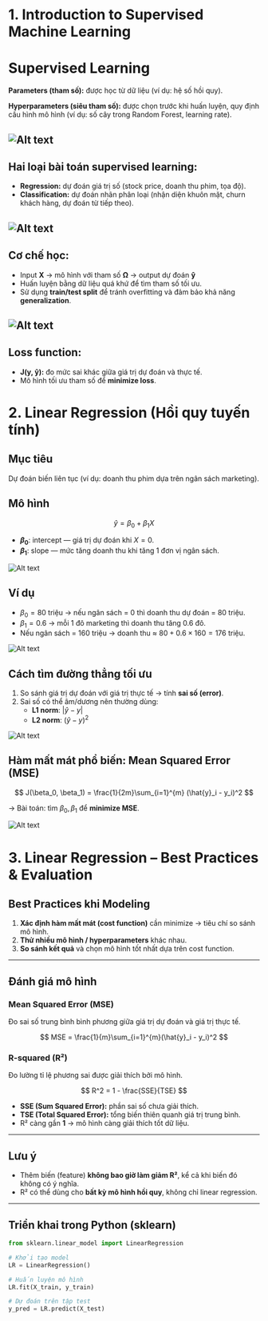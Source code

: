 # 1. Introduction to Supervised Machine Learning  
# Supervised Learning 

**Parameters (tham số):** được học từ dữ liệu (ví dụ: hệ số hồi quy).  

**Hyperparameters (siêu tham số):** được chọn trước khi huấn luyện, quy định cấu hình mô hình (ví dụ: số cây trong Random Forest, learning rate).  

![Alt text](./ParavsHyper.png)
---

## Hai loại bài toán supervised learning:

- **Regression:** dự đoán giá trị số (stock price, doanh thu phim, tọa độ).  
- **Classification:** dự đoán nhãn phân loại (nhận diện khuôn mặt, churn khách hàng, dự đoán từ tiếp theo).  

![Alt text](./ML%20Framwork.png)
---

## Cơ chế học:

- Input **X** → mô hình với tham số **Ω** → output dự đoán **ŷ**  
- Huấn luyện bằng dữ liệu quá khứ để tìm tham số tối ưu.  
- Sử dụng **train/test split** để tránh overfitting và đảm bảo khả năng **generalization**.  

![Alt text](./Công%20thức.png)
---

## Loss function:

- **J(y, ŷ):** đo mức sai khác giữa giá trị dự đoán và thực tế.  
- Mô hình tối ưu tham số để **minimize loss**.  

# 2. Linear Regression (Hồi quy tuyến tính)

## Mục tiêu
Dự đoán biến liên tục (ví dụ: doanh thu phim dựa trên ngân sách marketing).

## Mô hình
$$
\hat{y} = \beta_0 + \beta_1 X
$$

- **$\beta_0$**: intercept — giá trị dự đoán khi $X=0$.  
- **$\beta_1$**: slope — mức tăng doanh thu khi tăng 1 đơn vị ngân sách.

![Alt text](./LR.png)
## Ví dụ
- $\beta_0 = 80$ triệu → nếu ngân sách = 0 thì doanh thu dự đoán = 80 triệu.  
- $\beta_1 = 0.6$ → mỗi 1 đô marketing thì doanh thu tăng 0.6 đô.  
- Nếu ngân sách = 160 triệu → doanh thu ≈ $80 + 0.6 \times 160 = 176$ triệu.

![Alt text](./LR1.png)
## Cách tìm đường thẳng tối ưu
1. So sánh giá trị dự đoán với giá trị thực tế → tính **sai số (error)**.  
2. Sai số có thể âm/dương nên thường dùng:  
   - **L1 norm**: $|\hat{y} - y|$  
   - **L2 norm**: $(\hat{y} - y)^2$  

![Alt text](./LR2.png)
## Hàm mất mát phổ biến: Mean Squared Error (MSE)
$$
J(\beta_0, \beta_1) = \frac{1}{2m}\sum_{i=1}^{m} (\hat{y}_i - y_i)^2
$$

→ Bài toán: tìm $\beta_0, \beta_1$ để **minimize MSE**.

![Alt text](./LR3.png)



# 3. Linear Regression – Best Practices & Evaluation

## Best Practices khi Modeling
1. **Xác định hàm mất mát (cost function)** cần minimize → tiêu chí so sánh mô hình.  
2. **Thử nhiều mô hình / hyperparameters** khác nhau.  
3. **So sánh kết quả** và chọn mô hình tốt nhất dựa trên cost function.  

---

## Đánh giá mô hình

### Mean Squared Error (MSE)
Đo sai số trung bình bình phương giữa giá trị dự đoán và giá trị thực tế.  

$$
MSE = \frac{1}{m}\sum_{i=1}^{m}(\hat{y}_i - y_i)^2
$$

### R-squared (R²)
Đo lường tỉ lệ phương sai được giải thích bởi mô hình.  

$$
R^2 = 1 - \frac{SSE}{TSE}
$$

- **SSE (Sum Squared Error):** phần sai số chưa giải thích.  
- **TSE (Total Squared Error):** tổng biến thiên quanh giá trị trung bình.  
- R² càng gần **1** → mô hình càng giải thích tốt dữ liệu.  

---

## Lưu ý
- Thêm biến (feature) **không bao giờ làm giảm R²**, kể cả khi biến đó không có ý nghĩa.  
- R² có thể dùng cho **bất kỳ mô hình hồi quy**, không chỉ linear regression.  

---

## Triển khai trong Python (sklearn)

```python
from sklearn.linear_model import LinearRegression

# Khởi tạo model
LR = LinearRegression()

# Huấn luyện mô hình
LR.fit(X_train, y_train)

# Dự đoán trên tập test
y_pred = LR.predict(X_test)
